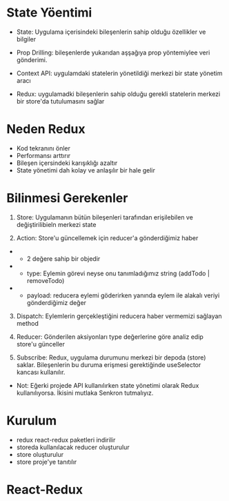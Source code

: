 # State Yöentimi

- State: Uygulama içerisindeki bileşenlerin sahip olduğu özellikler ve bilgiler

- Prop Drilling: bileşenlerde yukarıdan aşşağıya prop yöntemiylee veri gönderimi.

- Context API: uygulamdaki statelerin yönetildiği merkezi bir state yönetim aracı

- Redux: uygulamadki bileşenlerin sahip olduğu gerekli statelerin merkezi bir store'da tutulumasını sağlar

# Neden Redux

- Kod tekranını önler
- Performansı arttırır
- Bileşen içersindeki karışıklığı azaltır
- State yönetimi dah kolay ve anlaşılır bir hale gelir

# Bilinmesi Gerekenler

1. Store: Uygulamanın bütün bileşenleri tarafından erişilebilen ve değiştirilibieln merkezi state

2. Action: Store'u güncellemek için reducer'a gönderdiğimiz haber

- - 2 değere sahip bir objedir
- - type: Eylemin görevi neyse onu tanımladığımız string (addTodo | removeTodo)
- - payload: reducera eylemi göderirken yanında eylem ile alakalı veriyi gönderdiğimiz değer

3. Dispatch: Eylemlerin gerçekleştiğini reducera haber vermemizi sağlayan method

4. Reducer: Gönderilen aksiyonları type değerlerine göre analiz edip store'u günceller

5. Subscribe: Redux, uygulama durumunu merkezi bir depoda (store) saklar. Bileşenlerin bu duruma erişmesi gerektiğinde useSelector kancası kullanılır.

- Not: Eğerki projede API kullanılırken state yönetimi olarak Redux kullanılıyorsa. İkisini mutlaka Senkron tutmalıyız.

# Kurulum

- redux react-redux paketleri indirilir
- storeda kullanılacak reducer oluşturulur
- store oluşturulur
- store proje'ye tanıtılır
# React-Redux
